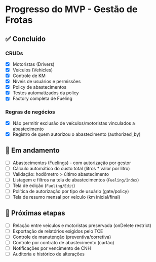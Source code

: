 # Progresso do MVP - Gestão de Frotas

## ✅ Concluído

### CRUDs

- [x] Motoristas (Drivers)
- [x] Veículos (Vehicles)
- [x] Controle de KM
- [x] Níveis de usuários e permissões
- [x] Policy de abastecimentos
- [x] Testes automatizados da policy
- [x] Factory completa de Fueling

### Regras de negócios

- [x] Não permitir exclusão de veículos/motoristas vinculados a abastecimento
- [x] Registro de quem autorizou o abastecimento (authorized_by)

## 🚧 Em andamento

- [ ] Abastecimentos (Fuelings) - com autorização por gestor
- [ ] Cálculo automático do custo total (litros * valor por litro)
- [ ] Validação: hodômetro > último abastecimento
- [ ] Listagem e filtros na tela de abastecimentos (`Fueling/Index`)
- [ ] Tela de edição (`Fueling/Edit`)
- [ ] Política de autorização por tipo de usuário (gate/policy)
- [ ] Tela de resumo mensal por veículo (km inicial/final)

## 📌 Próximas etapas

- [ ] Relação entre veículos e motoristas preservada (onDelete restrict)
- [ ] Exportação de relatórios exigidos pelo TCE
- [ ] Controle de manutenção (preventiva/corretiva)
- [ ] Controle por contrato de abastecimento (cartão)
- [ ] Notificações por vencimento de CNH
- [ ] Auditoria e histórico de alterações
